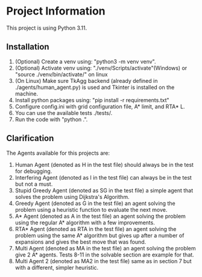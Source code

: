 # Project Information

This project is using Python 3.11.

## Installation

1. (Optional) Create a venv using: "python3 -m venv venv".
2. (Optional) Activate venv using: "./venv/Scripts/activate"(Windows) or "source ./venv/bin/activate/" on linux
3. (On Linux) Make sure TkAgg backend (already defined in ./agents/human_agent.py) is used and Tkinter is installed on the machine.
4. Install python packages using: "pip install -r requirements.txt"
5. Configure config.ini with grid configuration file, A* limit, and RTA* L.
6. You can use the available tests ./tests/.
7. Run the code with "python .".

## Clarification

The Agents available for this projects are:

1. Human Agent (denoted as H in the test file) should always be in the test for debugging.
2. Interfering Agent (denoted as I in the test file) can always be in the test but not a must.
3. Stupid Greedy Agent (denoted as SG in the test file) a simple agent that solves the problem using Dijkstra's Algorithm.
4. Greedy Agent (denoted as G in the test file) an agent solving the problem using a heuristic function to evaluate the next move.
5. A* Agent (denoted as A in the test file) an agent solving the problem using the regular A* algorithm with a few improvements.
6. RTA* Agent (denoted as RTA in the test file) an agent solving the problem using the same A* algorithm but gives up after a number of expansions and gives the best move that was found.
7. Multi Agent (denoted as MA in the test file) an agent solving the problem give 2 A* agents. Tests 8-11 in the solvable section are example for that.
8. Multi Agent 2 (denoted as MA2 in the test file) same as in section 7 but with a different, simpler heuristic.









